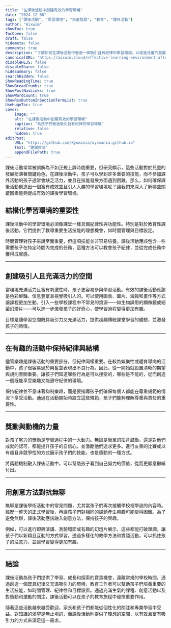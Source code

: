 ```yaml
---
title: "在課後活動中創建有效的學習環境"
date: "2024-12-08"
tags: ["課後活動", "學習環境", "兒童發展", "教育", "課外活動"]
author: "Aixwim"
showToc: true
TocOpen: false
draft: false
hidemeta: false
comments: true
description: "了解如何在課後活動中營造一個吸引且有紀律的學習環境，以促進兒童的發展。"
canonicalURL: "https://aixwim.cloud/effective-learning-environment-after-school"
disableHLJS: false
disableShare: false
hideSummary: false
searchHidden: false
ShowReadingTime: true
ShowBreadCrumbs: true
ShowPostNavLinks: true
ShowWordCount: true
ShowRssButtonInSectionTermList: true
UseHugoToc: true
cover:
    image: ""
    alt: "在課後活動中創建有效的學習環境"
    caption: "為孩子們營造吸引且有紀律的學習環境"
    relative: false
    hidden: true
editPost:
    URL: "https://github.com/Xyomania/xyomania.github.io"
    Text: "建議修改"
    appendFilePath: true
---
```


課後活動常常被誤解為不如正規上課時間重要，但研究顯示，這些活動對於兒童的發展扮演著關鍵角色。在課後活動中，孩子可以學到許多重要的技能，而不參加課外活動的孩子通常會缺乏活力，並且在技能發展方面遇到困難。那么，如何確保課後活動創造出一個富有成效並且引人入勝的學習環境呢？讓我們來深入了解哪些關鍵因素能夠促成有效的課後學習環境。

<!--more-->

## 結構化學習環境的重要性

課後活動中的學習環境必須像課堂一樣具備紀律性與功能性。特別是對於教育性課後活動，它們提供了教導重要生活技能的理想機會，如時間管理與目標設定。

時間管理對孩子來說至關重要，但這項技能並非容易培養。課後活動應該包含一些需要孩子在特定時間內完成的任務，這種方法可以教會孩子紀律，並從完成任務中獲得成就感。

---

## 創建吸引人且充滿活力的空間

當環境充滿活力且富有刺激性時，孩子更容易參與學習活動。有效的課後活動應該是色彩鮮豔、信息豐富且視覺吸引人的。可以使用圖表、圖片、海報和畫作等方式讓課程更加生動。引入一些學校課程中不常見的資源——如生物課用的顯微鏡或細菌幻燈片——可以進一步激發孩子的好奇心，使學習過程變得更加有趣。

目標是讓學習空間既具吸引力又充滿活力，提供超越傳統課堂學習的體驗，並激發孩子的熱情。

---

## 在有趣的活動中保持紀律與結構

儘管樂趣是課後活動的重要部分，但紀律同樣重要。在較為娛樂性或體育導向的活動中，孩子很容易過於興奮並表現出不良行為。因此，從一開始就設置清晰的期望與規則至關重要。讓孩子們知道哪些行為是可以接受的，哪些是不能的，從而創造一個既能享受樂趣又能遵守紀律的環境。

保持紀律並不意味著抑制樂趣，而是要指導孩子們確保每個人都能在尊重規範的情況下享受活動。通過在活動開始時設立這些規範，孩子們能夠理解尊重與責任的重要性。

---

## 獎勳與動機的力量

對孩子努力的獎勳是學習過程中的一大動力。無論是簡單的拍背鼓勵，還是對他們成就的認可，都能提升孩子的自信心，並激勵他們追求更多。進行友善的比賽或以有趣且非競爭性的方式展示孩子們的技能，也是獎勳的一種方式。

將獎勳機制融入課後活動中，可以幫助孩子看到自己努力的價值，從而更願意繼續付出。

---

## 用創意方法對抗無聊

無聊是課後學術活動中的常見問題，尤其當孩子們再次接觸學校裡學過的內容時。經歷一整天的正式學習後，再讓孩子們對相同的課題產生興趣可能變得困難。為了避免無聊，課後活動應該融入創意方法，保持孩子的興趣。

例如，可以進行即興演講、測驗環節或有趣的幻燈片展示，這些都能打破單調，讓孩子們以新穎且互動的方式學習。透過多樣化的教學方法和實踐活動，可以抓住孩子的注意力，並讓學習變得更加有趣。

---

## 結論

課後活動為孩子們提供了學習、成長和探索的寶貴機會，遠離常規的學校時間。通過創造一個既具紀律又充滿吸引力的環境，教育工作者可以幫助孩子們培養重要的生活技能，如時間管理、紀律性和目標設置。通過充滿生氣的課程、創意活動以及對獎勳和激勵的關注，課後活動可以在孩子的教育旅程中發揮重要作用。

隨著這些活動越來越受歡迎，家長和孩子們都能從個性化的關注和專業學習中受益。對知識的渴望是無止境的，而課後活動則提供了理想的空間，以有效且富有吸引力的方式來滿足這一需求。
